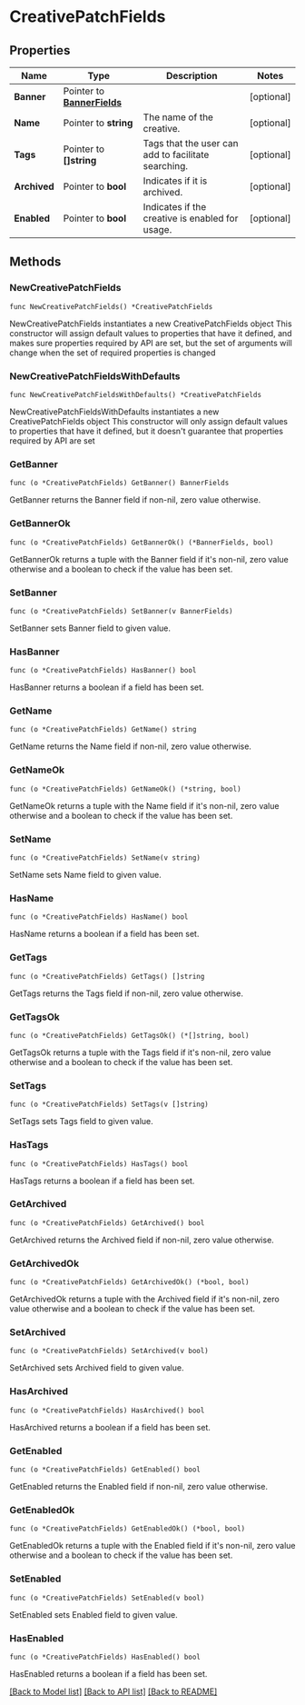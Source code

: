 # CreativePatchFields

## Properties

Name | Type | Description | Notes
------------ | ------------- | ------------- | -------------
**Banner** | Pointer to [**BannerFields**](BannerFields.md) |  | [optional] 
**Name** | Pointer to **string** | The name of the creative. | [optional] 
**Tags** | Pointer to **[]string** | Tags that the user can add to facilitate searching. | [optional] 
**Archived** | Pointer to **bool** | Indicates if it is archived. | [optional] 
**Enabled** | Pointer to **bool** | Indicates if the creative is enabled for usage. | [optional] 

## Methods

### NewCreativePatchFields

`func NewCreativePatchFields() *CreativePatchFields`

NewCreativePatchFields instantiates a new CreativePatchFields object
This constructor will assign default values to properties that have it defined,
and makes sure properties required by API are set, but the set of arguments
will change when the set of required properties is changed

### NewCreativePatchFieldsWithDefaults

`func NewCreativePatchFieldsWithDefaults() *CreativePatchFields`

NewCreativePatchFieldsWithDefaults instantiates a new CreativePatchFields object
This constructor will only assign default values to properties that have it defined,
but it doesn't guarantee that properties required by API are set

### GetBanner

`func (o *CreativePatchFields) GetBanner() BannerFields`

GetBanner returns the Banner field if non-nil, zero value otherwise.

### GetBannerOk

`func (o *CreativePatchFields) GetBannerOk() (*BannerFields, bool)`

GetBannerOk returns a tuple with the Banner field if it's non-nil, zero value otherwise
and a boolean to check if the value has been set.

### SetBanner

`func (o *CreativePatchFields) SetBanner(v BannerFields)`

SetBanner sets Banner field to given value.

### HasBanner

`func (o *CreativePatchFields) HasBanner() bool`

HasBanner returns a boolean if a field has been set.

### GetName

`func (o *CreativePatchFields) GetName() string`

GetName returns the Name field if non-nil, zero value otherwise.

### GetNameOk

`func (o *CreativePatchFields) GetNameOk() (*string, bool)`

GetNameOk returns a tuple with the Name field if it's non-nil, zero value otherwise
and a boolean to check if the value has been set.

### SetName

`func (o *CreativePatchFields) SetName(v string)`

SetName sets Name field to given value.

### HasName

`func (o *CreativePatchFields) HasName() bool`

HasName returns a boolean if a field has been set.

### GetTags

`func (o *CreativePatchFields) GetTags() []string`

GetTags returns the Tags field if non-nil, zero value otherwise.

### GetTagsOk

`func (o *CreativePatchFields) GetTagsOk() (*[]string, bool)`

GetTagsOk returns a tuple with the Tags field if it's non-nil, zero value otherwise
and a boolean to check if the value has been set.

### SetTags

`func (o *CreativePatchFields) SetTags(v []string)`

SetTags sets Tags field to given value.

### HasTags

`func (o *CreativePatchFields) HasTags() bool`

HasTags returns a boolean if a field has been set.

### GetArchived

`func (o *CreativePatchFields) GetArchived() bool`

GetArchived returns the Archived field if non-nil, zero value otherwise.

### GetArchivedOk

`func (o *CreativePatchFields) GetArchivedOk() (*bool, bool)`

GetArchivedOk returns a tuple with the Archived field if it's non-nil, zero value otherwise
and a boolean to check if the value has been set.

### SetArchived

`func (o *CreativePatchFields) SetArchived(v bool)`

SetArchived sets Archived field to given value.

### HasArchived

`func (o *CreativePatchFields) HasArchived() bool`

HasArchived returns a boolean if a field has been set.

### GetEnabled

`func (o *CreativePatchFields) GetEnabled() bool`

GetEnabled returns the Enabled field if non-nil, zero value otherwise.

### GetEnabledOk

`func (o *CreativePatchFields) GetEnabledOk() (*bool, bool)`

GetEnabledOk returns a tuple with the Enabled field if it's non-nil, zero value otherwise
and a boolean to check if the value has been set.

### SetEnabled

`func (o *CreativePatchFields) SetEnabled(v bool)`

SetEnabled sets Enabled field to given value.

### HasEnabled

`func (o *CreativePatchFields) HasEnabled() bool`

HasEnabled returns a boolean if a field has been set.


[[Back to Model list]](../README.md#documentation-for-models) [[Back to API list]](../README.md#documentation-for-api-endpoints) [[Back to README]](../README.md)


